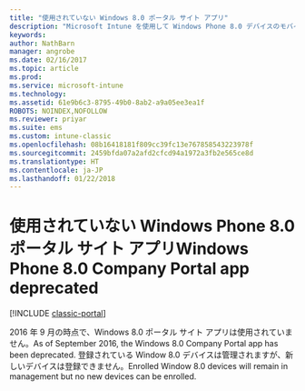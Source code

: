 ```yaml
---
title: "使用されていない Windows 8.0 ポータル サイト アプリ"
description: "Microsoft Intune を使用して Windows Phone 8.0 デバイスのモバイル デバイス管理 (MDM) を有効にします。"
keywords: 
author: NathBarn
manager: angrobe
ms.date: 02/16/2017
ms.topic: article
ms.prod: 
ms.service: microsoft-intune
ms.technology: 
ms.assetid: 61e9b6c3-8795-49b0-8ab2-a9a05ee3ea1f
ROBOTS: NOINDEX,NOFOLLOW
ms.reviewer: priyar
ms.suite: ems
ms.custom: intune-classic
ms.openlocfilehash: 08b16418181f809cc39fc13e767858543223978f
ms.sourcegitcommit: 2459bfda07a2afd2cfcd94a1972a3fb2e565ce8d
ms.translationtype: HT
ms.contentlocale: ja-JP
ms.lasthandoff: 01/22/2018
---
```

#  <a name="windows-phone-80-company-portal-app-deprecated"></a><span data-ttu-id="6775e-103">使用されていない Windows Phone 8.0 ポータル サイト アプリ</span><span class="sxs-lookup"><span data-stu-id="6775e-103">Windows Phone 8.0 Company Portal app deprecated</span></span>

[!INCLUDE [classic-portal](../includes/classic-portal.md)]

<span data-ttu-id="6775e-104">2016 年 9 月の時点で、Windows 8.0 ポータル サイト アプリは使用されていません。</span><span class="sxs-lookup"><span data-stu-id="6775e-104">As of September 2016, the Windows 8.0 Company Portal app has been deprecated.</span></span> <span data-ttu-id="6775e-105">登録されている Window 8.0 デバイスは管理されますが、新しいデバイスは登録できません。</span><span class="sxs-lookup"><span data-stu-id="6775e-105">Enrolled Window 8.0 devices will remain in management but no new devices can be enrolled.</span></span>
